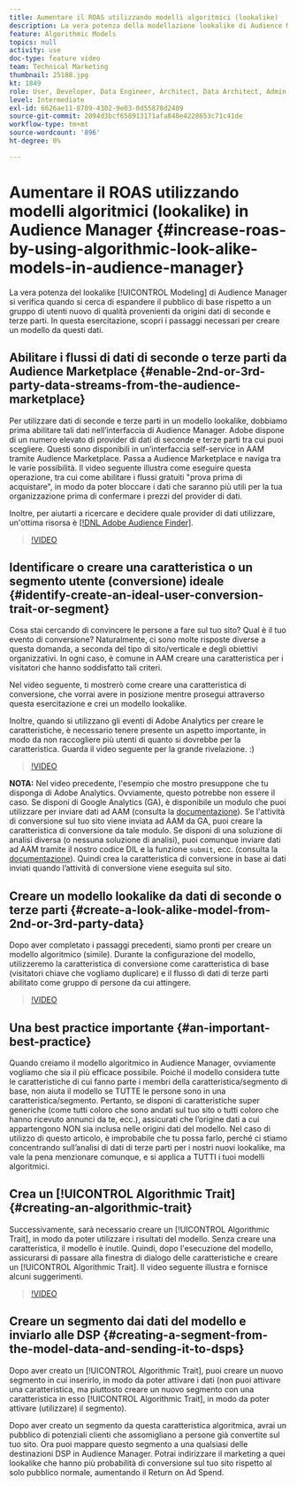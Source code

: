 ```yaml
---
title: Aumentare il ROAS utilizzando modelli algoritmici (lookalike)
description: La vera potenza della modellazione lookalike di Audience Manager arriva quando cerchi di espandere il pubblico di riferimento rispetto a un set di utenti nuovo di qualità provenienti da origini dati di seconde e terze parti. In questa esercitazione, scopri i passaggi per creare un modello da questi dati.
feature: Algorithmic Models
topics: null
activity: use
doc-type: feature video
team: Technical Marketing
thumbnail: 25188.jpg
kt: 1849
role: User, Developer, Data Engineer, Architect, Data Architect, Admin, Leader
level: Intermediate
exl-id: 6626ae11-8709-4302-9e03-0d55878d2409
source-git-commit: 2094d3bcf658913171afa848e4228653c71c41de
workflow-type: tm+mt
source-wordcount: '896'
ht-degree: 0%

---
```


# Aumentare il ROAS utilizzando modelli algoritmici (lookalike) in Audience Manager {#increase-roas-by-using-algorithmic-look-alike-models-in-audience-manager}

La vera potenza del lookalike [!UICONTROL Modeling] di Audience Manager si verifica quando si cerca di espandere il pubblico di base rispetto a un gruppo di utenti nuovo di qualità provenienti da origini dati di seconde e terze parti. In questa esercitazione, scopri i passaggi necessari per creare un modello da questi dati.

## Abilitare i flussi di dati di seconde o terze parti da Audience Marketplace {#enable-2nd-or-3rd-party-data-streams-from-the-audience-marketplace}

Per utilizzare dati di seconde e terze parti in un modello lookalike, dobbiamo prima abilitare tali dati nell’interfaccia di Audience Manager. Adobe dispone di un numero elevato di provider di dati di seconde e terze parti tra cui puoi scegliere. Questi sono disponibili in un’interfaccia self-service in AAM tramite Audience Marketplace. Passa a Audience Marketplace e naviga tra le varie possibilità. Il video seguente illustra come eseguire questa operazione, tra cui come abilitare i flussi gratuiti &quot;prova prima di acquistare&quot;, in modo da poter bloccare i dati che saranno più utili per la tua organizzazione prima di confermare i prezzi del provider di dati.

Inoltre, per aiutarti a ricercare e decidere quale provider di dati utilizzare, un&#39;ottima risorsa è [[!DNL Adobe Audience Finder]](https://www.adobe-audience-finder.com/).

>[!VIDEO](https://video.tv.adobe.com/v/36349/?quality=12&captions=ita)

## Identificare o creare una caratteristica o un segmento utente (conversione) ideale {#identify-create-an-ideal-user-conversion-trait-or-segment}

Cosa stai cercando di convincere le persone a fare sul tuo sito? Qual è il tuo evento di conversione? Naturalmente, ci sono molte risposte diverse a questa domanda, a seconda del tipo di sito/verticale e degli obiettivi organizzativi. In ogni caso, è comune in AAM creare una caratteristica per i visitatori che hanno soddisfatto tali criteri.

Nel video seguente, ti mostrerò come creare una caratteristica di conversione, che vorrai avere in posizione mentre prosegui attraverso questa esercitazione e crei un modello lookalike.

Inoltre, quando si utilizzano gli eventi di Adobe Analytics per creare le caratteristiche, è necessario tenere presente un aspetto importante, in modo da non raccogliere più utenti di quanto si dovrebbe per la caratteristica. Guarda il video seguente per la grande rivelazione. :)

>[!VIDEO](https://video.tv.adobe.com/v/329877/?quality=12&captions=ita)

**NOTA:** Nel video precedente, l&#39;esempio che mostro presuppone che tu disponga di Adobe Analytics. Ovviamente, questo potrebbe non essere il caso. Se disponi di Google Analytics (GA), è disponibile un modulo che puoi utilizzare per inviare dati ad AAM (consulta la [documentazione](https://experienceleague.adobe.com/docs/audience-manager/user-guide/dil-api/dil-modules.html?lang=it)). Se l&#39;attività di conversione sul tuo sito viene inviata ad AAM da GA, puoi creare la caratteristica di conversione da tale modulo. Se disponi di una soluzione di analisi diversa (o nessuna soluzione di analisi), puoi comunque inviare dati ad AAM tramite il nostro codice DIL e la funzione `submit`, ecc. (consulta la [documentazione](https://experienceleague.adobe.com/docs/audience-manager/user-guide/dil-api/dil-overview.html?lang=it)). Quindi crea la caratteristica di conversione in base ai dati inviati quando l’attività di conversione viene eseguita sul sito.

## Creare un modello lookalike da dati di seconde o terze parti {#create-a-look-alike-model-from-2nd-or-3rd-party-data}

Dopo aver completato i passaggi precedenti, siamo pronti per creare un modello algoritmico (simile). Durante la configurazione del modello, utilizzeremo la caratteristica di conversione come caratteristica di base (visitatori chiave che vogliamo duplicare) e il flusso di dati di terze parti abilitato come gruppo di persone da cui attingere.

>[!VIDEO](https://video.tv.adobe.com/v/36350/?quality-12&captions=ita)

## Una best practice importante {#an-important-best-practice}

Quando creiamo il modello algoritmico in Audience Manager, ovviamente vogliamo che sia il più efficace possibile. Poiché il modello considera tutte le caratteristiche di cui fanno parte i membri della caratteristica/segmento di base, non aiuta il modello se TUTTE le persone sono in una caratteristica/segmento. Pertanto, se disponi di caratteristiche super generiche (come tutti coloro che sono andati sul tuo sito o tutti coloro che hanno ricevuto annunci da te, ecc.), assicurati che l’origine dati a cui appartengono NON sia inclusa nelle origini dati del modello. Nel caso di utilizzo di questo articolo, è improbabile che tu possa farlo, perché ci stiamo concentrando sull’analisi di dati di terze parti per i nostri nuovi lookalike, ma vale la pena menzionare comunque, e si applica a TUTTI i tuoi modelli algoritmici.

## Crea un [!UICONTROL Algorithmic Trait] {#creating-an-algorithmic-trait}

Successivamente, sarà necessario creare un [!UICONTROL Algorithmic Trait], in modo da poter utilizzare i risultati del modello. Senza creare una caratteristica, il modello è inutile. Quindi, dopo l&#39;esecuzione del modello, assicurarsi di passare alla finestra di dialogo delle caratteristiche e creare un [!UICONTROL Algorithmic Trait]. Il video seguente illustra e fornisce alcuni suggerimenti.

>[!VIDEO](https://video.tv.adobe.com/v/36351/?quality=12&captions=ita)

## Creare un segmento dai dati del modello e inviarlo alle DSP {#creating-a-segment-from-the-model-data-and-sending-it-to-dsps}

Dopo aver creato un [!UICONTROL Algorithmic Trait], puoi creare un nuovo segmento in cui inserirlo, in modo da poter attivare i dati (non puoi attivare una caratteristica, ma piuttosto creare un nuovo segmento con una caratteristica in esso [!UICONTROL Algorithmic Trait], in modo da poter attivare (utilizzare) il segmento).

Dopo aver creato un segmento da questa caratteristica algoritmica, avrai un pubblico di potenziali clienti che assomigliano a persone già convertite sul tuo sito. Ora puoi mappare questo segmento a una qualsiasi delle destinazioni DSP in Audience Manager. Potrai indirizzare il marketing a quei lookalike che hanno più probabilità di conversione sul tuo sito rispetto al solo pubblico normale, aumentando il Return on Ad Spend.
